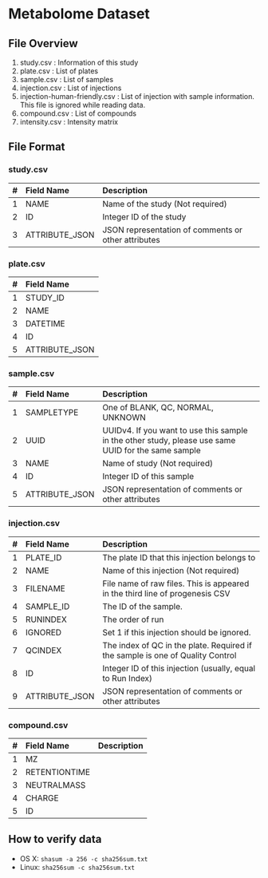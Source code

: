 Metabolome Dataset
==================

File Overview
----------------

1. study.csv : Information of this study
2. plate.csv : List of plates
3. sample.csv : List of samples
4. injection.csv : List of injections
5. injection-human-friendly.csv : List of injection with sample information. This file is ignored while reading data.
6. compound.csv : List of compounds
7. intensity.csv : Intensity matrix


File Format
-----------

### study.csv

|  #|Field Name    |Description                                        |
|--:|:-------------|:--------------------------------------------------|
|  1|NAME          |Name of the study (Not required)                   |
|  2|ID            |Integer ID of the study                            |
|  3|ATTRIBUTE_JSON|JSON representation of comments or other attributes|

### plate.csv

|  #|Field Name    |
|--:|:-------------|
|  1|STUDY_ID      |
|  2|NAME          |
|  3|DATETIME      |
|  4|ID            |
|  5|ATTRIBUTE_JSON|

### sample.csv

|  #|Field Name    |Description                 
|--:|:-------------|:--------------------------------------------------------------------------------------------------|
|  1|SAMPLETYPE    |One of BLANK, QC, NORMAL, UNKNOWN                                                                  |
|  2|UUID          |UUIDv4. If you want to use this sample in the other study, please use same UUID for the same sample|
|  3|NAME          |Name of study (Not required)                                                                       |
|  4|ID            |Integer ID of this sample                                                                          |
|  5|ATTRIBUTE_JSON|JSON representation of comments or other attributes                                                |

### injection.csv

|  #|Field Name    |Description                                                                   |
|--:|:-------------|:-----------------------------------------------------------------------------|
|  1|PLATE_ID      |The plate ID that this injection belongs to                                   |
|  2|NAME          |Name of this injection (Not required)                                         |
|  3|FILENAME      |File name of raw files. This is appeared in the third line of progenesis CSV  |
|  4|SAMPLE_ID     |The ID of the sample.                                                         |
|  5|RUNINDEX      |The order of run                                                              |
|  6|IGNORED       |Set 1 if this injection should be ignored.                                    |
|  7|QCINDEX       |The index of QC in the plate. Required if the sample is one of Quality Control|
|  8|ID            |Integer ID of this injection (usually, equal to Run Index)                    |
|  9|ATTRIBUTE_JSON|JSON representation of comments or other attributes                           |

### compound.csv

|  #|Field Name   |Description
|--:|:------------|:-----------
|  1|MZ           |
|  2|RETENTIONTIME|
|  3|NEUTRALMASS  |
|  4|CHARGE       |
|  5|ID           |


How to verify data
------------------

* OS X: `shasum -a 256 -c sha256sum.txt`
* Linux: `sha256sum -c sha256sum.txt`


